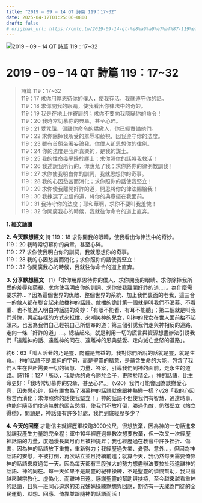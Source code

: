 ```yaml
---
title: "2019 – 09 – 14 QT 詩篇 119：17~32"
date: 2025-04-12T01:25:06+0800
draft: false
# original_url: https://cmtc.tw/2019-09-14-qt-%e8%a9%a9%e7%af%87-119%ef%bc%9a1732
---
```


![2019 – 09 – 14 QT 詩篇 119：17\~32](/images/qt.jpg   "2019 – 09 – 14 QT 詩篇 119：17\~32")

# 2019 – 09 – 14 QT 詩篇 119：17\~32

> 詩篇 119：17\~32  
> 119：17 求你用厚恩待你的僕人，使我存活，我就遵守你的話。  
> 119：18 求你開我的眼睛，使我看出你律法中的奇妙。  
> 119：19 我是在地上作寄居的；求你不要向我隱瞞你的命令！  
> 119：20 我時常切慕你的典章，甚至心碎。  
> 119：21 受咒詛、偏離你命令的驕傲人，你已經責備他們。  
> 119：22 求你除掉我所受的羞辱和藐視，因我遵守你的法度。  
> 119：23 雖有首領坐著妄論我，你僕人卻思想你的律例。  
> 119：24 你的法度是我所喜樂的，是我的謀士。  
> 119：25 我的性命幾乎歸於塵土；求你照你的話將我救活！  
> 119：26 我述說我所行的，你應允了我；求你將你的律例教訓我！  
> 119：27 求你使我明白你的訓詞，我就思想你的奇事。  
> 119：28 我的心因愁苦而消化；求你照你的話使我堅立！  
> 119：29 求你使我離開奸詐的道，開恩將你的律法賜給我！  
> 119：30 我揀選了忠信的道，將你的典章擺在我面前。  
> 119：31 我持守你的法度；耶和華啊，求你不要叫我羞愧！  
> 119：32 你開廣我心的時候，我就往你命令的道上直奔。

**1. 經文誦讀**

**2.  今天默想經文**
詩 119：18 求你開我的眼睛，使我看出你律法中的奇妙。  
119：20 我時常切慕你的典章，甚至心碎。  
119：27 求你使我明白你的訓詞，我就思想你的奇事。  
119：28 我的心因愁苦而消化；求你照你的話使我堅立！  
119：32 你開廣我心的時候，我就往你命令的道上直奔。

**3. 分享默想經文**
（1）「求你用厚恩待你的僕人、求你開我的眼睛、求你除掉我所受的羞辱和藐視、求你使我明白你的訓詞、求你使我離開奸詐的道…」。為什麼需要求神…？因為這個世界的仇敵、整個世界的系統、加上我們裏面的老我，這三合一的敵人都在聯合起來敵擋神的話語。敵擋的詭計第一個就是叫我們不渴慕、不看重、也不能進入明白神話語的奇妙：「有眼不能看、有耳不能聽」；第二個就是叫我們羞愧，興起各樣的方式來抵擋、來嘲笑神的兒女，叫神的兒女在世人面前抬不起頭來，也因為我們自己輕視自己所信奉的道；第三個引誘我們走與神相反的道路，走向一條「奸詐的道」…。總結起來，就是利用一切的謊言與資源想盡辦法引誘我們「遠離神的話、遠離神的同在、遠離神的恩典慈愛、走向滅亡忿怒的道路」。

約6：63「叫人活著的乃是靈，肉體是無益的。我對你們所說的話就是靈，就是生命。」神的話語不是單純的字句，而是聖靈的精意，是蘊含生命的大能，包含了我們人生在世所需要一切的智慧、力量、答案，引導我們到神的面前，走永生的道路。詩119：127「所以，我愛你的命令勝於金子，更勝於精金。」神的話語，比生命更好：「我時常切慕你的典章，甚至心碎。」（v20）我們可能會因為談戀愛心喜，因失戀心碎，但有誰會為了渴慕神的話語就像跟神熱戀一樣？v28「我的心因愁苦而消化；求你照你的話使我堅立！」神的話語不但使我們有智慧，通達時事，也能伴隨我們度過無數的困苦愁煩，使我們不放打倒，勝過仇敵，仍然堅立（站立得穩），問題是，神話語有許多好處，我們到底經歷多少？

**4. 今天的回應**
才剛信主就經歷軍校跑3000公尺，很想放棄，因為神的一句話進來就讓我產生力量跑完全程；軍中10年經歷過無數次想要放棄，但一次又一次經歷神話語的力量，度過漫長歲月而且被神提昇；我也經歷過在教會中許多挫折、傷害，因為神的話語放下重擔，重新得力；我經歷過失業、憂鬱、意外…，但因為神話語的安慰，不被打倒，再次站立並且持續前進；就算今天，我仍然每天需要倚靠神的話語來度過每一天。因為每天都有三股強大的勢力想盡辦法要拉扯我遠離神的話語、神的同在。每一天如果不是屬靈的紀律操練，不是聖靈的憐憫幫助，我只會越來越宗教化、虛偽化、而離神日遠。感謝聖靈的幫助與扶持，至今越來越看重神的話語，且與一班同心追求的弟兄姊妹操練默想與回應，期待有一天成為門徒的全民運動，默想、回應、倚靠並跟隨神的話語而活！
